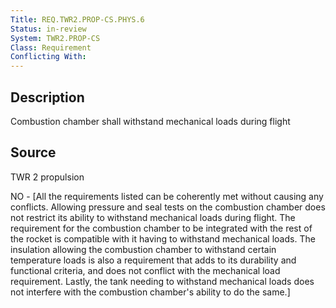 ```yaml
---
Title: REQ.TWR2.PROP-CS.PHYS.6
Status: in-review
System: TWR2.PROP-CS
Class: Requirement
Conflicting With: 
---
```


## Description

Combustion chamber shall withstand mechanical loads during flight

## Source

TWR 2 propulsion


NO - [All the requirements listed can be coherently met without causing any conflicts. Allowing pressure and seal tests on the combustion chamber does not restrict its ability to withstand mechanical loads during flight. The requirement for the combustion chamber to be integrated with the rest of the rocket is compatible with it having to withstand mechanical loads. The insulation allowing the combustion chamber to withstand certain temperature loads is also a requirement that adds to its durability and functional criteria, and does not conflict with the mechanical load requirement. Lastly, the tank needing to withstand mechanical loads does not interfere with the combustion chamber's ability to do the same.]
